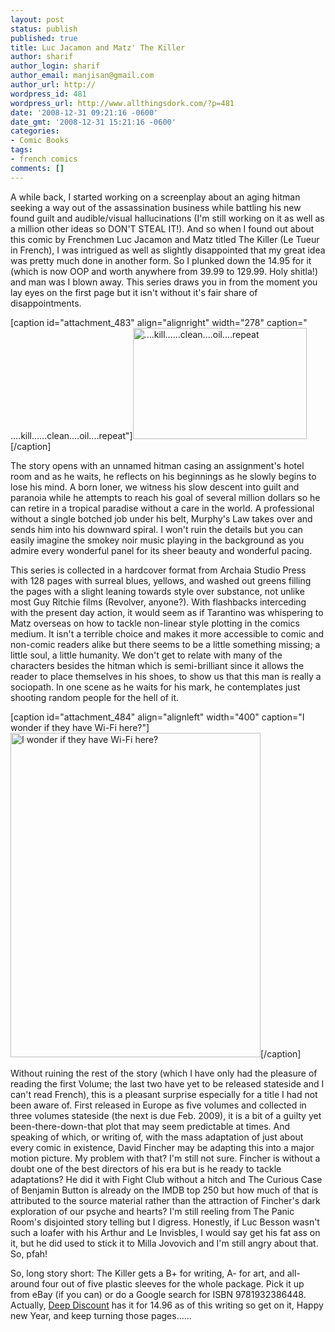 ```yaml
---
layout: post
status: publish
published: true
title: Luc Jacamon and Matz' The Killer
author: sharif
author_login: sharif
author_email: manjisan@gmail.com
author_url: http://
wordpress_id: 481
wordpress_url: http://www.allthingsdork.com/?p=481
date: '2008-12-31 09:21:16 -0600'
date_gmt: '2008-12-31 15:21:16 -0600'
categories:
- Comic Books
tags:
- french comics
comments: []
---
```

<p>A while back, I started working on a screenplay about an aging hitman seeking a way out of the assassination business while battling his new found guilt and audible/visual hallucinations (I'm still working on it as well as a million other ideas so DON'T STEAL IT!). And so when I found out about this comic by Frenchmen Luc Jacamon and Matz titled The Killer (Le Tueur in French), I was intrigued as well as slightly disappointed that my great idea was pretty much done in another form. So I plunked down the 14.95 for it (which is now OOP and worth anywhere from 39.99 to 129.99. Holy shitla!) and man was I blown away. This series draws you in from the moment you lay eyes on the first page but it isn't without it's fair share of disappointments.</p>
<p>[caption id="attachment_483" align="alignright" width="278" caption="                     ....kill......clean....oil....repeat"]<a href="http://www.allthingsdork.com/wp-content/uploads/2008/12/the-killer.jpg"><img class="size-full wp-image-483" title="Cleaning the Gun" src="http://www.allthingsdork.com/wp-content/uploads/2008/12/the-killer.jpg" alt="....kill......clean....oil....repeat" width="278" height="178" /></a>[/caption]</p>
<p>The story opens with an unnamed hitman casing an assignment's hotel room and as he waits, he reflects on his beginnings as he slowly begins to lose his mind. A born loner, we witness his slow descent into guilt and paranoia while he attempts to reach his goal of several million dollars so he can retire in a tropical paradise without a care in the world. A professional without a single botched job under his belt, Murphy's Law takes over and sends him into his downward spiral. I won't ruin the details but you can easily imagine the smokey noir music playing in the background as you admire every wonderful panel for its sheer beauty and wonderful pacing.</p>
<p>This series is collected in a hardcover format from Archaia Studio Press with 128 pages with surreal blues, yellows, and washed out greens filling the pages with a slight leaning towards style over substance, not unlike most Guy Ritchie films (Revolver, anyone?). With flashbacks interceding with the present day action, it would seem as if Tarantino was whispering to Matz overseas on how to tackle non-linear style plotting in the comics medium. It isn't a terrible choice and makes it more accessible to comic and non-comic readers alike but there seems to be a little something missing; a little soul, a little humanity. We don't get to relate with many of the characters besides the hitman which is semi-brilliant since it allows the reader to place themselves in his shoes, to show us that this man is really a sociopath. In one scene as he waits for his mark, he contemplates just shooting random people for the hell of it.</p>
<p>[caption id="attachment_484" align="alignleft" width="400" caption="I wonder if they have Wi-Fi here?"]<a href="http://www.allthingsdork.com/wp-content/uploads/2008/12/killer.jpg"><img class="size-full wp-image-484" title="Waiting" src="http://www.allthingsdork.com/wp-content/uploads/2008/12/killer.jpg" alt="I wonder if they have Wi-Fi here?" width="400" height="519" /></a>[/caption]</p>
<p>Without ruining the rest of the story (which I have only had the pleasure of reading the first Volume; the last two have yet to be released stateside and I can't read French), this is a pleasant surprise especially for a title I had not been aware of. First released in Europe as five volumes and collected in three volumes stateside (the next is due Feb. 2009), it is a bit of a guilty yet been-there-down-that plot that may seem predictable at times. And speaking of which, or writing of, with the mass adaptation of just about every comic in existence, David Fincher may be adapting this into a major motion picture. My problem with that? I'm still not sure. Fincher is without a doubt one of the best directors of his era but is he ready to tackle adaptations? He did it with Fight Club without a hitch and The Curious Case of Benjamin Button is already on the IMDB top 250 but how much of that is attributed to the source material rather than the attraction of Fincher's dark exploration of our psyche and hearts? I'm still reeling from The Panic Room's disjointed story telling but I digress. Honestly, if Luc Besson wasn't such a loafer with his Arthur and Le Invisbles, I would say get his fat ass on it, but he did used to stick it to Milla Jovovich and I'm still angry about that. So, pfah!</p>
<p>So, long story short: The Killer gets a B+ for writing, A- for art, and all-around four out of five plastic sleeves for the whole package. Pick it up from eBay (if you can) or do a Google search for ISBN 9781932386448. Actually, <a href="http://www.deepdiscount.com/viewproduct.htm?productId=19931030&amp;extid=df_pricegrabber&amp;srccode=cii_5784816&amp;cpncode=24-16324073-2"> Deep Discount</a> has it for 14.96 as of this writing so get on it, Happy new Year, and keep turning those pages......</p>
